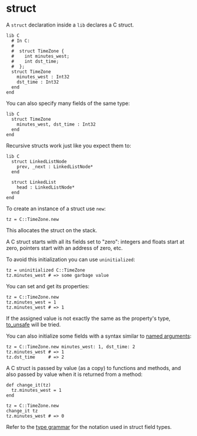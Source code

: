 # struct

A `struct` declaration inside a `lib` declares a C struct.

```crystal
lib C
  # In C:
  #
  #  struct TimeZone {
  #    int minutes_west;
  #    int dst_time;
  #  };
  struct TimeZone
    minutes_west : Int32
    dst_time : Int32
  end
end
```

You can also specify many fields of the same type:

```crystal
lib C
  struct TimeZone
    minutes_west, dst_time : Int32
  end
end
```

Recursive structs work just like you expect them to:

```crystal
lib C
  struct LinkedListNode
    prev, _next : LinkedListNode*
  end

  struct LinkedList
    head : LinkedListNode*
  end
end
```

To create an instance of a struct use `new`:

```crystal
tz = C::TimeZone.new
```

This allocates the struct on the stack.

A C struct starts with all its fields set to "zero": integers and floats start at zero, pointers start with an address of zero, etc.

To avoid this initialization you can use `uninitialized`:

```crystal
tz = uninitialized C::TimeZone
tz.minutes_west # => some garbage value
```

You can set and get its properties:

```crystal
tz = C::TimeZone.new
tz.minutes_west = 1
tz.minutes_west # => 1
```

If the assigned value is not exactly the same as the property's type, [to_unsafe](to_unsafe.md) will be tried.

You can also initialize some fields with a syntax similar to [named arguments](../default_and_named_arguments.md):

```crystal
tz = C::TimeZone.new minutes_west: 1, dst_time: 2
tz.minutes_west # => 1
tz.dst_time     # => 2
```

A C struct is passed by value (as a copy) to functions and methods, and also passed by value when it is returned from a method:

```crystal
def change_it(tz)
  tz.minutes_west = 1
end

tz = C::TimeZone.new
change_it tz
tz.minutes_west # => 0
```

Refer to the [type grammar](../type_grammar.md) for the notation used in struct field types.
